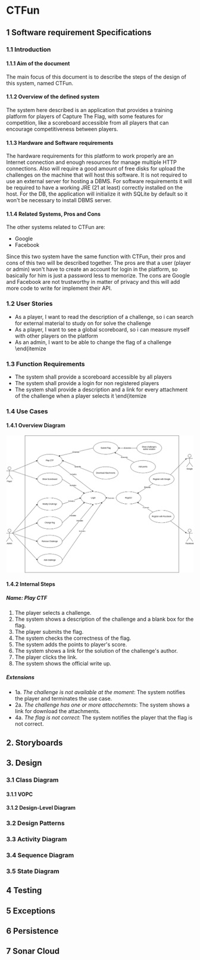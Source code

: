 # CTFun

## 1 Software requirement Specifications
### 1.1 Introduction
#### 1.1.1 Aim of the document
The main focus of this document is to describe the steps of the design of this system, named CTFun.
#### 1.1.2 Overview of the defined system
The system here described is an application that provides a training platform for players of Capture The Flag, with some features for competition, like a scoreboard accessible from all players that can encourage competitiveness between players.
#### 1.1.3 Hardware and Software requirements
The hardware requirements for this platform to work properly are an Internet connection and enough resources for manage multiple HTTP connections. Also will require a good amount of free disks for upload the challenges on the machine that will host this software. It is not required to use an external server for hosting a DBMS.
For software requirements it will be required to have a working JRE (21 at least) correctly installed on the host. For the DB, the application will initialize it with SQLite by default so it won't be necessary to install DBMS server.
#### 1.1.4 Related Systems, Pros and Cons
The other systems related to CTFun are:
- Google
- Facebook

Since this two system have the same function with CTFun, their pros and cons of this two will be described together. The pros are that a user (player or admin) won't have to create an account for login in the platform, so basically for him is just a password less to memorize. The cons are Google and Facebook are not trustworthy in matter of privacy and this will add more code to write for implement their API.
### 1.2 User Stories
* As a player, I want to read the description of a challenge, so i can search for external material to study on for solve the challenge
* As a player, I want to see a global scoreboard, so i can measure myself with other players on the platform
* As an admin, I want to be able to change the flag of a challenge
\end{itemize
### 1.3 Function Requirements
* The system shall provide a scoreboard accessible by all players
* The system shall provide a login for non registered players
* The system shall provide a description and a link for every attachment of the challenge when a player selects it
\end{itemize
### 1.4 Use Cases
#### 1.4.1 Overview Diagram
![Use Case Diagram](/diagrams/Use%20Case%20Diagram.jpg)
#### 1.4.2 Internal Steps
##### Name: Play CTF
1. The player selects a challenge.
2. The system shows a description of the challenge and a blank box for the flag.
3. The player submits the flag.
4. The system checks the correctness of the flag.
5. The system adds the points to player's score.
6. The system shows a link for the solution of the challenge's author.
7. The player clicks the link.
8. The system shows the official write up.
##### Extensions
- 1a. _The challenge is not available at the moment_: The system notifies the player and terminates the use case.
- 2a. _The challenge has one or more attacchemnts_: The system shows a link for download the attachments.
- 4a. _The flag is not correct_: The system notifies the player that the flag is not correct.
## 2. Storyboards
## 3. Design
### 3.1 Class Diagram
#### 3.1.1 VOPC
#### 3.1.2 Design-Level Diagram
### 3.2 Design Patterns
### 3.3 Activity Diagram
### 3.4 Sequence Diagram
### 3.5 State Diagram
## 4 Testing
## 5 Exceptions
## 6 Persistence
## 7 Sonar Cloud